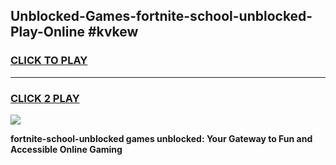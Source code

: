 
## Unblocked-Games-fortnite-school-unblocked-Play-Online #kvkew
<h3>
<a href="https://news.freeplayer.one?title=fortnite-school-unblocked&ref=3">CLICK TO PLAY</a></h3>
<hr>

<h3>
<a href="https://news.freeplayer.one?title=fortnite-school-unblocked&ref=3">CLICK 2 PLAY</a>
  
</h3>

<a href="https://news.freeplayer.one?title=fortnite-school-unblocked&ref=3"><img src="https://clearcache.store/games.png"></a>


**fortnite-school-unblocked games unblocked: Your Gateway to Fun and Accessible Online Gaming**
